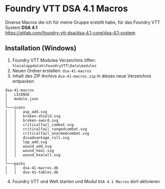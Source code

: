 # Foundry VTT DSA 4.1 Macros
Diverse Macros die ich für meine Gruppe erstellt habe, für das Foundry VTT System **DSA 4.1**  
https://gitlab.com/foundry-vtt-dsa/dsa-4.1-core/dsa-4.1-system

## Installation (Windows)
1. Foundry VTT Modules Verzeichnis öffen: `%localappdata%\FoundryVTT\Data\modules`
2. Neuen Ordner erstellen: `dsa-41-macros`
3. Inhalt des ZIP Archivs `dsa-41-macros.zip` in dieses neue Verzeichnis entpacken
```
dsa-41-macros
│   LICENSE
│   module.json    
│
└───icons
│   │   asp_add.svg
│   │   broken-shield.svg
│   │   broken-sword.svg
│   │   criticalfail_combat.svg
│   │   criticalfail_rangedcombat.svg
│   │   criticalfail_unarmedcombat.svg
│   │   disadvantage_roll.svg
│   │   lep_add.svg
│   │   wound_add.svg
│   │   wound_heal.svg
│   │   wound_healall.svg
│
└───packs
│   │   dsa-41-macros.db 
│   │   dsa-41-tables.db 
```
4. Foundry VTT und Welt starten und Modul `DSA 4.1 Macros` dort aktivieren

